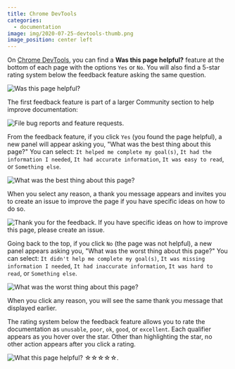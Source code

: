 ```yaml
---
title: Chrome DevTools
categories:
  - documentation
image: img/2020-07-25-devtools-thumb.png
image_position: center left
---
```


On [Chrome DevTools](https://developers.google.com/web/tools/chrome-devtools), you can find a **Was this page helpful?** feature at the bottom of each page with the options `Yes` or `No`. You will also find a 5-star rating system below the feedback feature asking the same question.

![Was this page helpful?](/feedback-library/img/2020-07-25-devtools-thumb.png)

The first feedback feature is part of a larger Community section to help improve documentation:

![File bug reports and feature requests.](/feedback-library/img/2020-07-25-devtools-1.png)

From the feedback feature, if you click `Yes` (you found the page helpful), a new panel will appear asking you, "What was the best thing about this page?" You can select: `It helped me complete my goal(s)`, `It had the information I needed`, `It had accurate information`, `It was easy to read`, or `Something else`.

![What was the best thing about this page?](/feedback-library/img/2020-07-25-devtools-2.png)

When you select any reason, a thank you message appears and invites you to create an issue to improve the page if you have specific ideas on how to do so.

![Thank you for the feedback. If you have specific ideas on how to improve this page, please create an issue.](/feedback-library/img/2020-07-25-devtools-3.png)

Going back to the top, if you click `No` (the page was not helpful), a new panel appears asking you, "What was the worst thing about this page?" You can select: `It didn't help me complete my goal(s)`, `It was missing information I needed`, `It had inaccurate information`, `It was hard to read`, or `Something else`.

![What was the worst thing about this page?](/feedback-library/img/2020-07-25-devtools-4.png)

When you click any reason, you will see the same thank you message that displayed earlier.

The rating system below the feedback feature allows you to rate the documentation as `unusable`, `poor`, `ok`, `good`, or `excellent`. Each qualifier appears as you hover over the star. Other than highlighting the star, no other action appears after you click a rating.

![What this page helpful? ☆☆☆☆☆.](/feedback-library/img/2020-07-25-devtools-5.png)
